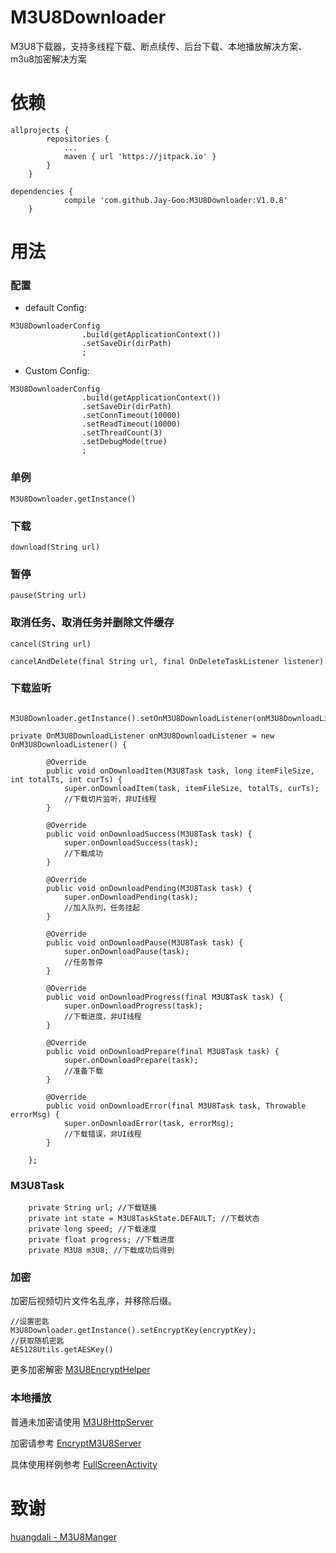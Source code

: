 # M3U8Downloader
M3U8下载器，支持多线程下载、断点续传、后台下载、本地播放解决方案、m3u8加密解决方案
# 依赖

```
allprojects {
		repositories {
			...
			maven { url 'https://jitpack.io' }
		}
	}
	
dependencies {
	        compile 'com.github.Jay-Goo:M3U8Downloader:V1.0.8'
	}
```

# 用法
### 配置
* default Config: 
```
M3U8DownloaderConfig
                .build(getApplicationContext())
                .setSaveDir(dirPath)
                ;
```
* Custom Config: 
```
M3U8DownloaderConfig
                .build(getApplicationContext())
                .setSaveDir(dirPath)
                .setConnTimeout(10000)
                .setReadTimeout(10000)
                .setThreadCount(3)
                .setDebugMode(true)
                ;
```

### 单例
`M3U8Downloader.getInstance()`

### 下载
  `download(String url)`

### 暂停
 `pause(String url)`

### 取消任务、取消任务并删除文件缓存
  `cancel(String url)`

`cancelAndDelete(final String url, final OnDeleteTaskListener listener)`

### 下载监听

```
        M3U8Downloader.getInstance().setOnM3U8DownloadListener(onM3U8DownloadListener);

private OnM3U8DownloadListener onM3U8DownloadListener = new OnM3U8DownloadListener() {

        @Override
        public void onDownloadItem(M3U8Task task, long itemFileSize, int totalTs, int curTs) {
            super.onDownloadItem(task, itemFileSize, totalTs, curTs);
            //下载切片监听，非UI线程
        }

        @Override
        public void onDownloadSuccess(M3U8Task task) {
            super.onDownloadSuccess(task);
            //下载成功
        }

        @Override
        public void onDownloadPending(M3U8Task task) {
            super.onDownloadPending(task);
            //加入队列，任务挂起
        }

        @Override
        public void onDownloadPause(M3U8Task task) {
            super.onDownloadPause(task);
            //任务暂停
        }

        @Override
        public void onDownloadProgress(final M3U8Task task) {
            super.onDownloadProgress(task);
            //下载进度，非UI线程
        }

        @Override
        public void onDownloadPrepare(final M3U8Task task) {
            super.onDownloadPrepare(task);
            //准备下载
        }

        @Override
        public void onDownloadError(final M3U8Task task, Throwable errorMsg) {
            super.onDownloadError(task, errorMsg);
            //下载错误，非UI线程
        }

    };
```

### M3U8Task

```
    private String url; //下载链接
    private int state = M3U8TaskState.DEFAULT; //下载状态
    private long speed; //下载速度
    private float progress; //下载进度
    private M3U8 m3U8; //下载成功后得到
```
### 加密
加密后视频切片文件名乱序，并移除后缀。
```
//设置密匙
M3U8Downloader.getInstance().setEncryptKey(encryptKey);
//获取随机密匙
AES128Utils.getAESKey()
```

更多加密解密 [M3U8EncryptHelper](https://github.com/Jay-Goo/M3U8Downloader/blob/master/library/src/main/java/jaygoo/library/m3u8downloader/M3U8EncryptHelper.java)

### 本地播放
普通未加密请使用 [M3U8HttpServer](https://github.com/Jay-Goo/M3U8HttpServer) 

 加密请参考 [EncryptM3U8Server](https://github.com/Jay-Goo/M3U8Downloader/blob/master/app/src/main/java/jaygoo/m3u8downloader/EncryptM3U8Server.java)
 
具体使用样例参考  [FullScreenActivity](https://github.com/Jay-Goo/M3U8Downloader/blob/master/app/src/main/java/jaygoo/m3u8downloader/FullScreenActivity.java)

# 致谢
[huangdali - M3U8Manger](https://github.com/huangdali/M3U8Manger)
